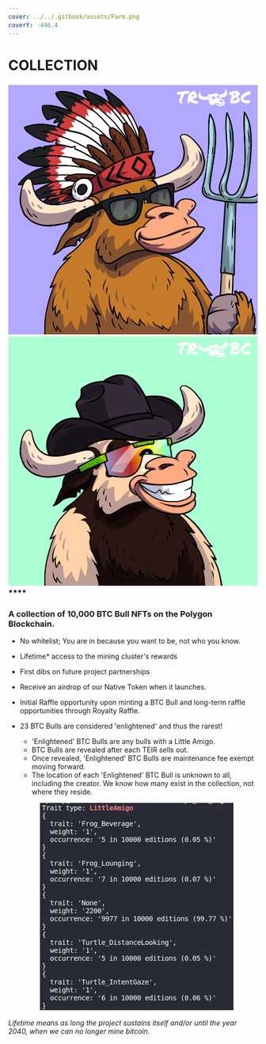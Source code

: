```yaml
---
cover: ../../.gitbook/assets/Farm.png
coverY: -446.4
---
```


# COLLECTION

### ****![](../../.gitbook/assets/47.png)****![](../../.gitbook/assets/62.png)****

### **A collection of 10,000 BTC Bull NFTs on the Polygon Blockchain.**&#x20;

* No whitelist; You are in because you want to be, not who you know.&#x20;
* Lifetime\* access to the mining cluster's rewards
* First dibs on future project partnerships
* Receive an airdrop of our Native Token when it launches.
* Initial Raffle opportunity upon minting a BTC Bull and long-term raffle opportunities through Royalty Raffle.
*   &#x20;23 BTC Bulls are considered 'enlightened' and thus the rarest!&#x20;

    * 'Enlightened' BTC Bulls are any bulls with a Little Amigo.&#x20;
    * BTC Bulls are revealed after each TEIR sells out.&#x20;
    * Once revealed, 'Enlightened' BTC Bulls are maintenance fee exempt moving forward. &#x20;
    * The location of each 'Enlightened' BTC Bull is unknown to all, including the creator. We know how many exist in the collection, not where they reside.&#x20;



    <figure><img src="../../.gitbook/assets/image.png" alt=""><figcaption></figcaption></figure>

_Lifetime means as long the project sustains itself and/or until the year 2040, when we can no longer mine bitcoin._  &#x20;
